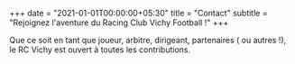 +++
date = "2021-01-01T00:00:00+05:30"
title = "Contact"
subtitle = "Rejoignez l'aventure du Racing Club Vichy Football !"
+++

Que ce soit en tant que joueur, arbitre, dirigeant, partenaires ( ou autres !), le RC Vichy est ouvert à toutes les contributions.
